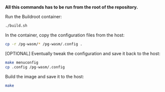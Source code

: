 **All this commands has to be run from the root of the repository.**

Run the Buildroot container:

```bash
./build.sh
```

In the container, copy the configuration files from the host:

```bash
cp -r /pg-wasm/* /pg-wasm/.config .
```

[OPTIONAL] Eventually tweak the configuration and save it back to the host:

```bash
make menuconfig
cp .config /pg-wasm/.config
```

Build the image and save it to the host:

```bash
make
```